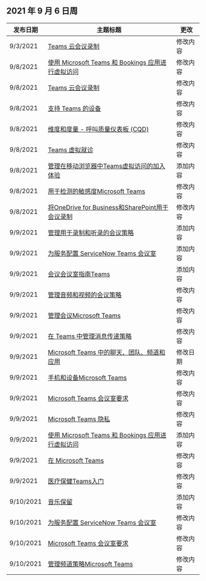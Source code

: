 <!-- This file is generated automatically each week. Changes made to this file will be overwritten.-->




## <a name="week-of-september-06-2021"></a>2021 年 9 月 6 日周


| 发布日期 |主题标题 | 更改 |
|------|------------|--------|
| 9/3/2021 | [Teams 云会议录制](/MicrosoftTeams/cloud-recording) | 修改内容 |
| 9/8/2021 | [使用 Microsoft Teams 和 Bookings 应用进行虚拟访问](/MicrosoftTeams/bookings-app-admin) | 修改内容 |
| 9/8/2021 | [Teams 云会议录制](/MicrosoftTeams/cloud-recording) | 修改内容 |
| 9/8/2021 | [支持 Teams 的设备](/MicrosoftTeams/devices/teams-ip-phones) | 修改内容 |
| 9/8/2021 | [维度和度量 - 呼叫质量仪表板 (CQD) ](/MicrosoftTeams/dimensions-and-measures-available-in-call-quality-dashboard) | 修改内容 |
| 9/8/2021 | [Teams 虚拟就诊](/MicrosoftTeams/expand-teams-across-your-org/healthcare/ehr-admin) | 修改内容 |
| 9/8/2021 | [管理在移动浏览器中Teams虚拟访问的加入体验](/MicrosoftTeams/expand-teams-across-your-org/mobile-browser-join) | 添加内容 |
| 9/8/2021 | [用于检测的敏感度Microsoft Teams](/MicrosoftTeams/sensitivity-labels) | 修改内容 |
| 9/8/2021 | [将OneDrive for Business和SharePoint用于会议录制](/MicrosoftTeams/tmr-meeting-recording-change) | 修改内容 |
| 9/9/2021 | [管理用于录制和听录的会议策略](/MicrosoftTeams/meetings-policies-recording-and-transcription) | 添加内容 |
| 9/9/2021 | [为服务配置 ServiceNow Teams 会议室](/MicrosoftTeams/rooms/microsoft-teams-rooms-configure-servicenow) | 添加内容 |
| 9/9/2021 | [会议会议室指南Teams](/MicrosoftTeams/teams-meeting-room-guidance) | 添加内容 |
| 9/9/2021 | [管理音频和视频的会议策略](/MicrosoftTeams/meeting-policies-audio-and-video) | 修改内容 |
| 9/9/2021 | [管理会议Microsoft Teams](/MicrosoftTeams/meeting-policies-overview) | 修改内容 |
| 9/9/2021 | [在 Teams 中管理消息传递策略](/MicrosoftTeams/messaging-policies-in-teams) | 修改内容 |
| 9/9/2021 | [Microsoft Teams 中的聊天、团队、频道和应用](/MicrosoftTeams/deploy-chat-teams-channels-microsoft-teams-landing-page) | 修改日期 |
| 9/9/2021 | [手机和设备Microsoft Teams](/MicrosoftTeams/devices/usb-devices) | 修改内容 |
| 9/9/2021 | [Microsoft Teams 会议室要求](/MicrosoftTeams/rooms/requirements) | 修改内容 |
| 9/9/2021 | [Microsoft Teams 隐私](/MicrosoftTeams/teams-privacy) | 修改内容 |
| 9/9/2021 | [使用 Microsoft Teams 和 Bookings 应用进行虚拟访问](/MicrosoftTeams/expand-teams-across-your-org/bookings-virtual-visits) | 添加内容 |
| 9/9/2021 | [在 Microsoft Teams](/MicrosoftTeams/create-a-phone-system-call-queue) | 修改内容 |
| 9/9/2021 | [医疗保健Teams入门](/MicrosoftTeams/expand-teams-across-your-org/healthcare/teams-in-hc) | 修改内容 |
| 9/10/2021 | [音乐保留](/MicrosoftTeams/music-on-hold) | 添加内容 |
| 9/10/2021 | [为服务配置 ServiceNow Teams 会议室](/MicrosoftTeams/rooms/microsoft-teams-rooms-configure-servicenow) | 修改内容 |
| 9/10/2021 | [Microsoft Teams 会议室要求](/MicrosoftTeams/rooms/requirements) | 修改内容 |
| 9/10/2021 | [管理频道策略Microsoft Teams](/MicrosoftTeams/teams-policies) | 修改内容 |
